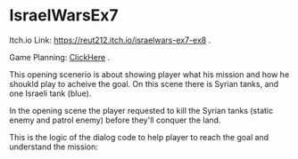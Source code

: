 # IsraelWarsEx7

Itch.io Link: https://reut212.itch.io/israelwars-ex7-ex8 .

Game Planning: [ClickHere](https://github.com/Game-Dev-RDA/IsraelWarsEx7/blob/main/Docs/GamePlanning.pdf) .

This opening scenerio is about showing player what his mission and how he shoukld play  to acheive the goal.
On this scene there is Syrian tanks, and one Israeli tank (blue).

In the opening scene the player requested to kill the Syrian tanks (static enemy and patrol enemy) before they'll conquer the land.

This is the logic of the dialog code to help player to reach the goal and understand the mission:
